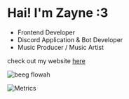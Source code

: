 # Hai! I'm Zayne :3
- Frontend Developer
- Discord Application & Bot Developer
- Music Producer / Music Artist

check out my website [here](https://zaynedrift.com) 

![beeg flowah](https://zaynedrift.com/assets/web/flowah.png)

![Metrics](https://github.com/zaynedrift/zaynedrift/blob/master/github-metrics.svg)
